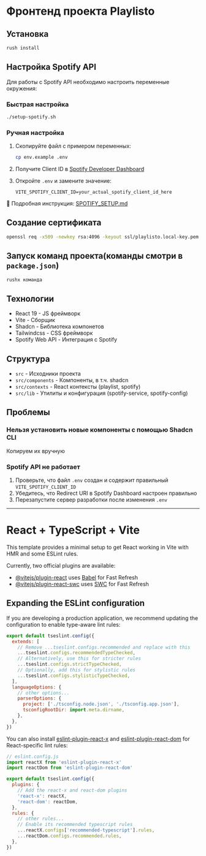 # Фронтенд проекта Playlisto

## Установка

```bash
rush install
```

## Настройка Spotify API

Для работы с Spotify API необходимо настроить переменные окружения:

### Быстрая настройка

```bash
./setup-spotify.sh
```

### Ручная настройка

1. Скопируйте файл с примером переменных:
   ```bash
   cp env.example .env
   ```

2. Получите Client ID в [Spotify Developer Dashboard](https://developer.spotify.com/dashboard)

3. Откройте `.env` и замените значение:
   ```env
   VITE_SPOTIFY_CLIENT_ID=your_actual_spotify_client_id_here
   ```

📖 Подробная инструкция: [SPOTIFY_SETUP.md](./SPOTIFY_SETUP.md)

## Создание сертификата

```bash
openssl req -x509 -newkey rsa:4096 -keyout ssl/playlisto.local-key.pem -out ssl/playlisto.local-cert.pem -days 365 -nodes -subj "/C=RU/ST=Moscow/L=Moscow/O=Playlisto/OU=Development/CN=playlisto.local"
```

## Запуск команд проекта(команды смотри в `package.json`)

```bash
rushx команда
```

## Технологии

- React 19 - JS фреймворк
- Vite - Сборщик
- Shadcn - Библиотека компонетов
- Tailwindcss - CSS фреймворк
- Spotify Web API - Интеграция с Spotify

## Структура

- `src` - Исходники проекта
- `src/components` - Компоненты, в т.ч. shadcn
- `src/contexts` - React контексты (playlist, spotify)
- `src/lib` - Утилиты и конфигурация (spotify-service, spotify-config)

## Проблемы

### Нельзя установить новые компоненты с помощью Shadcn CLI

Копируем их вручную

### Spotify API не работает

1. Проверьте, что файл `.env` создан и содержит правильный `VITE_SPOTIFY_CLIENT_ID`
2. Убедитесь, что Redirect URI в Spotify Dashboard настроен правильно
3. Перезапустите сервер разработки после изменения `.env`

---

# React + TypeScript + Vite

This template provides a minimal setup to get React working in Vite with HMR and some ESLint rules.

Currently, two official plugins are available:

- [@vitejs/plugin-react](https://github.com/vitejs/vite-plugin-react/blob/main/packages/plugin-react) uses [Babel](https://babeljs.io/) for Fast Refresh
- [@vitejs/plugin-react-swc](https://github.com/vitejs/vite-plugin-react/blob/main/packages/plugin-react-swc) uses [SWC](https://swc.rs/) for Fast Refresh

## Expanding the ESLint configuration

If you are developing a production application, we recommend updating the configuration to enable type-aware lint rules:

```js
export default tseslint.config({
  extends: [
    // Remove ...tseslint.configs.recommended and replace with this
    ...tseslint.configs.recommendedTypeChecked,
    // Alternatively, use this for stricter rules
    ...tseslint.configs.strictTypeChecked,
    // Optionally, add this for stylistic rules
    ...tseslint.configs.stylisticTypeChecked,
  ],
  languageOptions: {
    // other options...
    parserOptions: {
      project: ['./tsconfig.node.json', './tsconfig.app.json'],
      tsconfigRootDir: import.meta.dirname,
    },
  },
})
```

You can also install [eslint-plugin-react-x](https://github.com/Rel1cx/eslint-react/tree/main/packages/plugins/eslint-plugin-react-x) and [eslint-plugin-react-dom](https://github.com/Rel1cx/eslint-react/tree/main/packages/plugins/eslint-plugin-react-dom) for React-specific lint rules:

```js
// eslint.config.js
import reactX from 'eslint-plugin-react-x'
import reactDom from 'eslint-plugin-react-dom'

export default tseslint.config({
  plugins: {
    // Add the react-x and react-dom plugins
    'react-x': reactX,
    'react-dom': reactDom,
  },
  rules: {
    // other rules...
    // Enable its recommended typescript rules
    ...reactX.configs['recommended-typescript'].rules,
    ...reactDom.configs.recommended.rules,
  },
})
```
